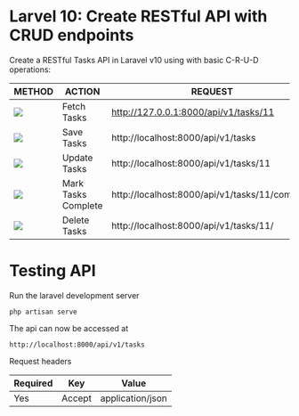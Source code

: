 # Larvel 10: Create RESTful API with CRUD endpoints
Create a RESTful Tasks API in Laravel v10 using with basic C-R-U-D operations:
    
| **METHOD** |	**ACTION** | **REQUEST**  | **Value** |
|----------	|------------- |--------------|------------|
| [![](https://img.shields.io/badge/github-blue?style=for-the-badge)](GET)      	| Fetch Tasks      	   | http://127.0.0.1:8000/api/v1/tasks/11    	 | application/json|
| [![](https://img.shields.io/badge/book-blueviolet?style=for-the-badge)](POST)      	| Save Tasks      	   | http://localhost:8000/api/v1/tasks    	 | application/json|
| [![](https://img.shields.io/badge/API-yellow?style=for-the-badge)](PUT)      	| Update Tasks      	   | http://localhost:8000/api/v1/tasks/11    	 | application/json|
| [![](https://img.shields.io/badge/Crates.io-orange?style=for-the-badge)](PATCH)      	| Mark Tasks Complete      	   | http://localhost:8000/api/v1/tasks/11/complete    	 | application/json|
| [![](https://img.shields.io/badge/Lib.rs-lightgrey?style=for-the-badge)](DELETE)      	| Delete Tasks      	   | http://localhost:8000/api/v1/tasks/11/    	 | application/json|

# Testing API

Run the laravel development server

    php artisan serve

The api can now be accessed at

    http://localhost:8000/api/v1/tasks

Request headers

| **Required** 	| **Key**              	| **Value**            	|
|----------	|------------------	|------------------	|
| Yes      	| Accept    	| application/json 	|